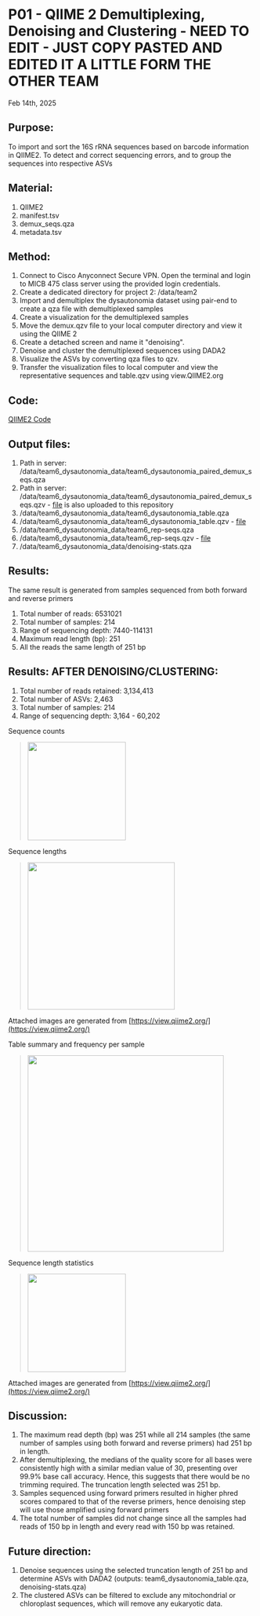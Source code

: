 # P01 - QIIME 2 Demultiplexing, Denoising and Clustering - NEED TO EDIT - JUST COPY PASTED AND EDITED IT A LITTLE FORM THE OTHER TEAM 

Feb 14th, 2025

## Purpose:
To import and sort the 16S rRNA sequences based on barcode information in QIIME2. To detect and correct sequencing errors, and to group the sequences into respective ASVs

## Material: 
1. QIIME2
2. manifest.tsv 
3. demux_seqs.qza
4. metadata.tsv 

## Method:
1. Connect to Cisco Anyconnect Secure VPN. Open the terminal and login to MICB 475 class server using the provided login credentials.
2. Create a dedicated directory for project 2: /data/team2
3. Import and demultiplex the dysautonomia dataset using pair-end to create a qza file with demultiplexed samples 
5. Create a visualization for the demultiplexed samples
6. Move the demux.qzv file to your local computer directory and view it using the QIIME 2
7. Create a detached screen and name it "denoising".
8. Denoise and cluster the demultiplexed sequences using DADA2
9. Visualize the ASVs by converting qza files to qzv.
10. Transfer the visualization files to local computer and view the representative sequences and table.qzv using view.QIIME2.org

## Code: 
[QIIME2 Code](QIIME2/processing_code.txt)

## Output files:
1. Path in server: /data/team6_dysautonomia_data/team6_dysautonomia_paired_demux_seqs.qza 
2. Path in server: /data/team6_dysautonomia_data/team6_dysautonomia_paired_demux_seqs.qzv - [file](/QIIME2/Data_processing/export/paired_demux_seqs.qzv) is also uploaded to this repository
3. /data/team6_dysautonomia_data/team6_dysautonomia_table.qza 
2. /data/team6_dysautonomia_data/team6_dysautonomia_table.qzv - [file](/QIIME2/Data_processing/export/table.qzv)
3. /data/team6_dysautonomia_data/team6_rep-seqs.qza
4. /data/team6_dysautonomia_data/team6_rep-seqs.qzv - [file](/QIIME2/Data_processing/export/rep-seq.qzv)
5. /data/team6_dysautonomia_data/denoising-stats.qza
   
## Results: 
The same result is generated from samples sequenced from both forward and reverse primers
1. Total number of reads: 6531021 
2. Total number of samples: 214
3. Range of sequencing depth: 7440-114131
4. Maximum read length (bp): 251
5. All the reads the same length of 251 bp

## Results: AFTER DENOISING/CLUSTERING:
1. Total number of reads retained: 3,134,413  
2. Total number of ASVs: 2,463
3. Total number of samples: 214
4. Range of sequencing depth: 3,164 - 60,202

Sequence counts
> <img src="/QIIME2/Data_processing/figures/demultiplexed_sequence_counts_summary.png" height="200">

Sequence lengths
> <img src="/QIIME2/Data_processing/figures/demultiplexed_sequence_length_summary.png" height="300">

Attached images are generated from [https://view.qiime2.org/](https://view.qiime2.org/)

Table summary and frequency per sample 
> <img src="/QIIME2/Data_processing/figures/table.png" height="400">

Sequence length statistics
> <img src="/QIIME2/Data_processing/figures/sequence_length_statistics.png" height="200">

Attached images are generated from [https://view.qiime2.org/](https://view.qiime2.org/)

## Discussion:
1. The maximum read depth (bp) was 251 while all 214 samples (the same number of samples using both forward and reverse primers) had 251 bp in length.
2. After demultiplexing, the medians of the quality score for all bases were consistently high with a similar median value of 30, presenting over 99.9% base call accuracy. Hence, this suggests that there would be no trimming required. The truncation length selected was 251 bp.
3. Samples sequenced using forward primers resulted in higher phred scores compared to that of the reverse primers, hence denoising step will use those amplified using forward primers
4. The total number of samples did not change since all the samples had reads of 150 bp in length and every read with 150 bp was retained.

## Future direction:
1. Denoise sequences using the selected truncation length of 251 bp and determine ASVs with DADA2 (outputs: team6_dysautonomia_table.qza, denoising-stats.qza)
2. The clustered ASVs can be filtered to exclude any mitochondrial or chloroplast sequences, which will remove any eukaryotic data.
